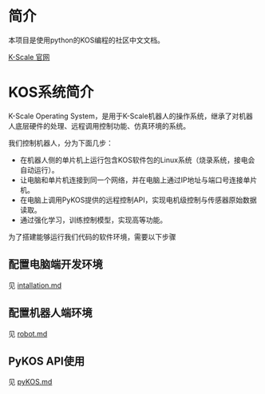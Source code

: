 # 简介
本项目是使用python的KOS编程的社区中文文档。

[K-Scale 官网](https://www.kscale.dev/)

# KOS系统简介

K-Scale Operating System，是用于K-Scale机器人的操作系统，继承了对机器人底层硬件的处理、远程调用控制功能、仿真环境的系统。

我们控制机器人，分为下面几步：

- 在机器人侧的单片机上运行包含KOS软件包的Linux系统（烧录系统，接电会自动运行）。
- 让电脑和单片机连接到同一个网络，并在电脑上通过IP地址与端口号连接单片机。
- 在电脑上调用PyKOS提供的远程控制API，实现电机级控制与传感器原始数据读取。
- 通过强化学习，训练控制模型，实现高等功能。

为了搭建能够运行我们代码的软件环境，需要以下步骤

## 配置电脑端开发环境
见 [intallation.md](/installation.md)

## 配置机器人端环境
见 [robot.md](/robot.md)

## PyKOS API使用
见 [pyKOS.md](/pyKOS.md)
